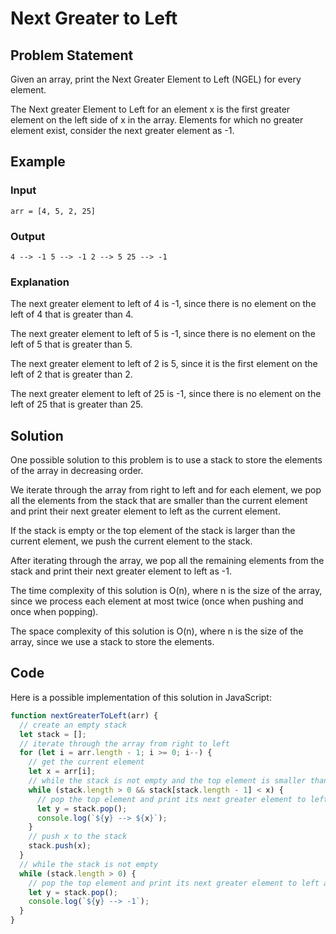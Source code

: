# Next Greater to Left

## Problem Statement

Given an array, print the Next Greater Element to Left (NGEL) for every element. 

The Next greater Element to Left for an element x is the first greater element on the left side of x in the array. Elements for which no greater element exist, consider the next greater element as -1. 

## Example

### Input

`arr = [4, 5, 2, 25]`

### Output

`4 --> -1
5 --> -1
2 --> 5
25 --> -1`

### Explanation

The next greater element to left of 4 is -1, since there is no element on the left of 4 that is greater than 4.

The next greater element to left of 5 is -1, since there is no element on the left of 5 that is greater than 5.

The next greater element to left of 2 is 5, since it is the first element on the left of 2 that is greater than 2.

The next greater element to left of 25 is -1, since there is no element on the left of 25 that is greater than 25.

## Solution

One possible solution to this problem is to use a stack to store the elements of the array in decreasing order. 

We iterate through the array from right to left and for each element, we pop all the elements from the stack that are smaller than the current element and print their next greater element to left as the current element. 

If the stack is empty or the top element of the stack is larger than the current element, we push the current element to the stack.

After iterating through the array, we pop all the remaining elements from the stack and print their next greater element to left as -1.

The time complexity of this solution is O(n), where n is the size of the array, since we process each element at most twice (once when pushing and once when popping).

The space complexity of this solution is O(n), where n is the size of the array, since we use a stack to store the elements.

## Code

Here is a possible implementation of this solution in JavaScript:

```javascript
function nextGreaterToLeft(arr) {
  // create an empty stack
  let stack = [];
  // iterate through the array from right to left
  for (let i = arr.length - 1; i >= 0; i--) {
    // get the current element
    let x = arr[i];
    // while the stack is not empty and the top element is smaller than x
    while (stack.length > 0 && stack[stack.length - 1] < x) {
      // pop the top element and print its next greater element to left as x
      let y = stack.pop();
      console.log(`${y} --> ${x}`);
    }
    // push x to the stack
    stack.push(x);
  }
  // while the stack is not empty
  while (stack.length > 0) {
    // pop the top element and print its next greater element to left as -1
    let y = stack.pop();
    console.log(`${y} --> -1`);
  }
}
